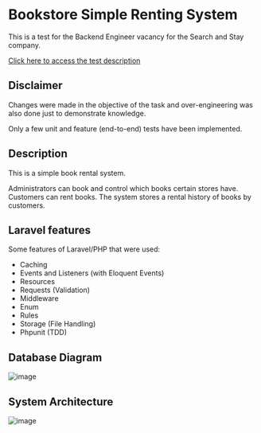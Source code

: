 
# Bookstore Simple Renting System

This is a test for the Backend Engineer vacancy for the Search and Stay company.

[Click here to access the test description](https://pastebin.com/fu4vgUpn)

## Disclaimer

Changes were made in the objective of the task and over-engineering was also done just to demonstrate knowledge.

Only a few unit and feature (end-to-end) tests have been implemented.
## Description

This is a simple book rental system.

Administrators can book and control which books certain stores have. Customers can rent books. The system stores a rental history of books by customers.
## Laravel features

Some features of Laravel/PHP that were used:

* Caching
* Events and Listeners (with Eloquent Events)
* Resources
* Requests (Validation)
* Middleware
* Enum
* Rules
* Storage (File Handling)
* Phpunit (TDD)
## Database Diagram

![image](https://user-images.githubusercontent.com/40992883/235095431-1a550b79-068a-4fe4-be16-3a564036ea0d.png)

## System Architecture

![image](https://user-images.githubusercontent.com/40992883/178123101-c9fb1ecf-d56b-4237-b4cc-526d33aa79d3.png)



